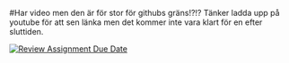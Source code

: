 #Har video men den är för stor för githubs gräns!?!? Tänker ladda upp på youtube för att sen länka men det kommer inte vara klart för en efter sluttiden.

[![Review Assignment Due Date](https://classroom.github.com/assets/deadline-readme-button-22041afd0340ce965d47ae6ef1cefeee28c7c493a6346c4f15d667ab976d596c.svg)](https://classroom.github.com/a/kZBDqupK)
